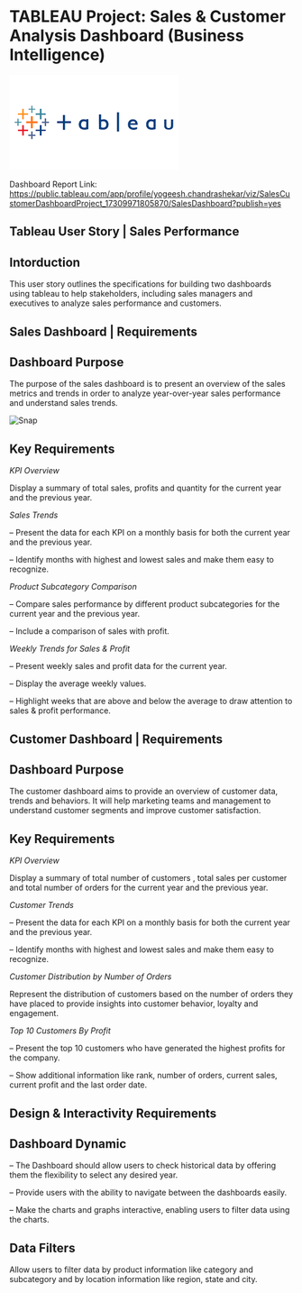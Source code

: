 # TABLEAU Project: Sales & Customer Analysis Dashboard (Business Intelligence)

![](https://github.com/yogee4/TABLEAU/blob/main/logo.png)

Dashboard Report Link: https://public.tableau.com/app/profile/yogeesh.chandrashekar/viz/SalesCustomerDashboardProject_17309971805870/SalesDashboard?publish=yes

##                 Tableau User Story | Sales Performance


## Intorduction
This user story outlines the specifications for building two dashboards using tableau to help stakeholders, including sales managers and executives to analyze sales performance and customers. 

##    Sales Dashboard | Requirements
## Dashboard Purpose
The purpose of the sales dashboard is to present an overview of the sales metrics and trends in order to analyze year-over-year sales performance and understand sales trends.

![Snap](https://github.com/yogee4/TABLEAU_Sales/blob/main/Report_Snapshot.png)

##  Key Requirements
*KPI Overview*

Display a summary of total sales, profits and quantity for the current year and the previous year.

*Sales Trends*

 – Present the data for each KPI on a monthly basis for both the current year and the previous year.

 – Identify months with highest and lowest sales and make them easy to recognize.

*Product Subcategory Comparison*

 – Compare sales performance by different product subcategories for the current year and the previous year.

 – Include a comparison of sales with profit.

*Weekly Trends for Sales & Profit*

 – Present weekly sales and profit data for the current year.

 – Display the average weekly values.

 – Highlight weeks that are above and below the average to draw attention to sales & profit performance.


## Customer Dashboard | Requirements
## Dashboard Purpose
The customer dashboard aims to provide an overview of customer data, trends and behaviors. It will help marketing teams and management to understand customer segments and improve customer satisfaction.

## Key Requirements
*KPI Overview*

Display a summary of total number of customers , total sales per customer and total number of orders for the current year and the previous year.

*Customer Trends*

 – Present the data for each KPI on a monthly basis for both the current year and the previous year.

 – Identify months with highest and lowest sales and make them easy to recognize.

*Customer Distribution by Number of Orders*

Represent the distribution of customers based on the number of orders they have placed to provide insights into customer behavior, loyalty and engagement.

*Top 10 Customers By Profit*

 – Present the top 10 customers who have generated the highest profits for the company.

 – Show additional information like rank, number of orders, current sales, current profit and the last order date.

## Design & Interactivity Requirements
## Dashboard Dynamic
 – The Dashboard should allow users to check historical data by offering them the flexibility to select any desired year.

 – Provide users with the ability to navigate between the dashboards easily.

 – Make the charts and graphs interactive, enabling users to filter data using the charts.

## Data Filters
Allow users to filter data by product information like category and subcategory and by location information like region, state and city.

